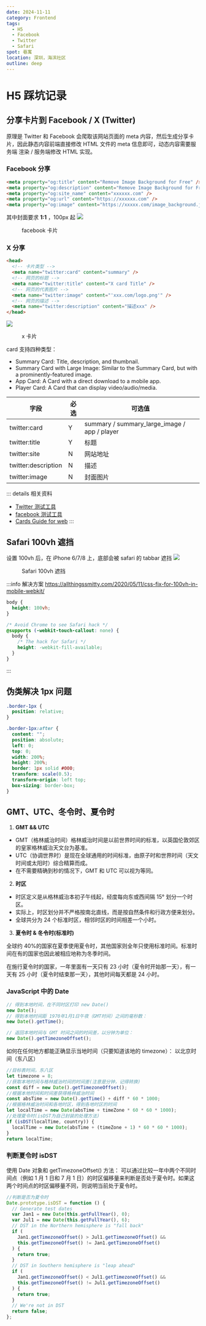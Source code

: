 ```yaml
---
date: 2024-11-11
category: Frontend
tags:
  - H5
  - Facebook
  - Twitter
  - Safari
spot: 巷寓
location: 深圳，海滨社区
outline: deep
---
```


# H5 踩坑记录

## 分享卡片到 Facebook / X (Twitter)

原理是 Twitter 和 Facebook 会爬取该网站页面的 meta 内容，然后生成分享卡片，因此静态内容前端直接修改 HTML 文件的 meta 信息即可，动态内容需要服务端
渲染 / 服务端修改 HTML 实现。

### Facebook 分享

```html
<meta property="og:title" content="Remove Image Background for Free" />
<meta property="og:description" content="Remove Image Background for Free" />
<meta property="og:site_name" content="xxxxxx.com" />
<meta property="og:url" content="https://xxxxxx.com" />
<meta property="og:image" content="https://xxxxx.com/image_background.jpg" />
```

其中封面要求 **1:1** ，100px 起
![](./share_fb.png)

<figure>
  <figcaption>facebook 卡片</figcaption>
</figure>

### X 分享

```html
<head>
  <!-- 卡片类型 -->
  <meta name="twitter:card" content="summary" />
  <!-- 网页的标题 -->
  <meta name="twitter:title" content="X card Title" />
  <!-- 网页的代表图片 -->
  <meta name="twitter:image" content="'xxx.com/logo.png'" />
  <!-- 网页的描述 -->
  <meta name="twitter:description" content="描述xxx" />
</head>
```

![](./share_x.png)

<figure>
  <figcaption>x 卡片</figcaption>
</figure>

card 支持四种类型：

- Summary Card: Title, description, and thumbnail.
- Summary Card with Large Image: Similar to the Summary Card, but with a prominently-featured image.
- App Card: A Card with a direct download to a mobile app.
- Player Card: A Card that can display video/audio/media.

| 字段                | 必选 | 可选值                                       |
| ------------------- | ---- | -------------------------------------------- |
| twitter:card        | Y    | summary / summary_large_image / app / player |
| twitter:title       | Y    | 标题                                         |
| twitter:site        | N    | 网站地址                                     |
| twitter:description | N    | 描述                                         |
| twitter:image       | N    | 封面图片                                     |

::: details 相关资料

- [Twitter 测试工具](cards-dev.twitter.com/validator)
- [facebook 测试工具](developers.facebook.com/tools/debug)
- [Cards Guide for web](https://developer.x.com/en/docs/x-for-websites/cards/guides/getting-started)
  :::

## Safari 100vh 遮挡

设置 100vh 后，在 iPhone 6/7/8 上，底部会被 safari 的 tabbar 遮挡
![](./safari_100vh.png)

<figure>
  <figcaption> Safari 100vh 遮挡</figcaption>
</figure>

:::info 解决方案
https://allthingssmitty.com/2020/05/11/css-fix-for-100vh-in-mobile-webkit/

```css
body {
  height: 100vh;
}

/* Avoid Chrome to see Safari hack */
@supports (-webkit-touch-callout: none) {
  body {
    /* The hack for Safari */
    height: -webkit-fill-available;
  }
}
```

:::

## 伪类解决 1px 问题

```css
.border-1px {
  position: relative;
}

.border-1px:after {
  content: "";
  position: absolute;
  left: 0;
  top: 0;
  width: 200%;
  height: 200%;
  border: 1px solid #000;
  transform: scale(0.5);
  transform-origin: left top;
  box-sizing: border-box;
}
```

## GMT、UTC、冬令时、夏令时

1. **GMT && UTC**

- GMT（格林威治时间）格林威治时间是以前世界时间的标准，以英国伦敦郊区的皇家格林威治天文台为基准。
- UTC（协调世界时）是现在全球通用的时间标准，由原子时和世界时间（天文时间或太阳时）综合精算而成。
- 在不需要精确到秒的情况下，GMT 和 UTC 可以视为等同。

2. **时区**

- 时区定义是从格林威治本初子午线起，经度每向东或西间隔 15° 划分一个时区。
- 实际上，时区划分并不严格按南北直线，而是按自然条件和行政方便来划分。
- 全球共分为 24 个标准时区，相邻时区的时间相差一个小时。

3. **夏令时 & 冬令时(标准时)**

全球约 40%的国家在夏季使用夏令时，其他国家则全年只使用标准时间。标准时间在有的国家也因此被相应地称为冬季时间。

在施行夏令时的国家，一年里面有一天只有 23 小时（夏令时开始那一天），有一天有 25 小时（夏令时结束那一天），其他时间每天都是 24 小时。

### JavaScript 中的 Date

```js
// 得到本地时间，在不同时区打印 new Date()
new Date();
// 得到本地时间距 1970年1月1日午夜（GMT时间）之间的毫秒数：
new Date().getTime();

// 返回本地时间与 GMT 时间之间的时间差，以分钟为单位：
new Date().getTimezoneOffset();
```

如何在任何地方都能正确显示当地时间（只要知道该地的 timezone）：
以北京时间（东八区）

```js
//目标表时间，东八区
let timezone = 8;
//获取本地时间与格林威治时间的时间差(注意是分钟，记得转换)
const diff = new Date().getTimezoneOffset();
//根据本地时间和时间差获得格林威治时间
const absTime = new Date().getTime() + diff * 60 * 1000;
//根据格林威治时间和各地时区，得到各地时区的时间
let localTime = new Date(absTime + timeZone * 60 * 60 * 1000);
//处理夏令时(isDST为自己封装的处理方法)
if (isDST(localTime, country)) {
  localTime = new Date(absTime + (timeZone + 1) * 60 * 60 * 1000);
}
return localTime;
```

### 判断夏令时 isDST

使用 Date 对象和 getTimezoneOffset() 方法：
可以通过比较一年中两个不同时间点（例如 1 月 1 日和 7 月 1 日）的时区偏移量来判断是否处于夏令时。如果这两个时间点的时区偏移量不同，则说明当前处于夏令时。

```js
//判断是否为夏令时
Date.prototype.isDST = function () {
  // Generate test dates
  var Jan1 = new Date(this.getFullYear(), 0);
  var Jul1 = new Date(this.getFullYear(), 6);
  // DST in the Northern hemisphere is "fall back"
  if (
    Jan1.getTimezoneOffset() > Jul1.getTimezoneOffset() &&
    this.getTimezoneOffset() != Jan1.getTimezoneOffset()
  ) {
    return true;
  }
  // DST in Southern hemisphere is "leap ahead"
  if (
    Jan1.getTimezoneOffset() < Jul1.getTimezoneOffset() &&
    this.getTimezoneOffset() != Jul1.getTimezoneOffset()
  ) {
    return true;
  }
  // We're not in DST
  return false;
};
```
